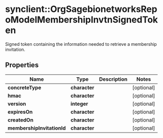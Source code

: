 # synclient::OrgSagebionetworksRepoModelMembershipInvtnSignedToken

Signed token containing the information needed to retrieve a membership invitation.

## Properties
Name | Type | Description | Notes
------------ | ------------- | ------------- | -------------
**concreteType** | **character** |  | [optional] 
**hmac** | **character** |  | [optional] 
**version** | **integer** |  | [optional] 
**expiresOn** | **character** |  | [optional] 
**createdOn** | **character** |  | [optional] 
**membershipInvitationId** | **character** |  | [optional] 


